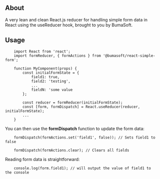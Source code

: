 ## About

A very lean and clean React.js reducer for handling simple form data in React using the useReducer hook, brought to you by BumaSoft.

## Usage

```
    import React from 'react';
    import formReducer, { formActions } from '@bumasoft/react-simple-form';
    
    function MyComponent(props) {
        const initialFormState = {
            field1: true,
            field2: 'testing',
            ...
            fieldN: 'some value
        };
    
        const reducer = formReducer(initialFormState);
        const [form, formDispatch] = React.useReducer(reducer, initialFormState);
        ...
    }
```

You can then use the **formDispatch** function to update the form data:

```
    formDispatch(formActions.set('field1', false)); // Sets field1 to false
```
```
    formDispatch(formActions.clear); // Clears all fields
```

Reading form data is straightforward:

```
    console.log(form.field1); // will output the value of field1 to the console
```

